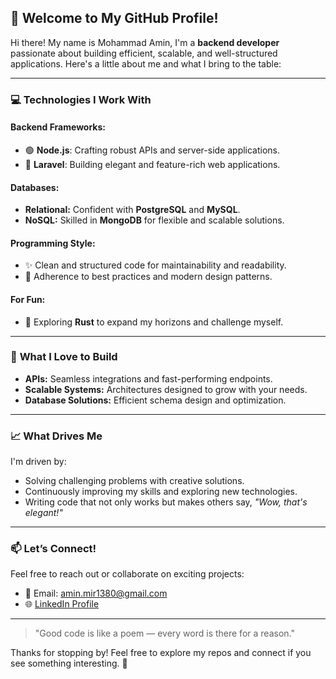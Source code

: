 ## 👋 Welcome to My GitHub Profile!

Hi there! My name is Mohammad Amin, I'm a **backend developer** passionate about building efficient, scalable, and well-structured applications. Here's a little about me and what I bring to the table:

---

### 💻 **Technologies I Work With**

#### **Backend Frameworks:**
- 🟢 **Node.js**: Crafting robust APIs and server-side applications.
- 🌟 **Laravel**: Building elegant and feature-rich web applications.

#### **Databases:**
- **Relational:** Confident with **PostgreSQL** and **MySQL**.
- **NoSQL:** Skilled in **MongoDB** for flexible and scalable solutions.

#### **Programming Style:**
- ✨ Clean and structured code for maintainability and readability.
- 📜 Adherence to best practices and modern design patterns.

#### **For Fun:**
- 🔧 Exploring **Rust** to expand my horizons and challenge myself.

---

### 🌟 **What I Love to Build**
- **APIs:** Seamless integrations and fast-performing endpoints.
- **Scalable Systems:** Architectures designed to grow with your needs.
- **Database Solutions:** Efficient schema design and optimization.

---

### 📈 **What Drives Me**
I'm driven by:
- Solving challenging problems with creative solutions.
- Continuously improving my skills and exploring new technologies.
- Writing code that not only works but makes others say, *"Wow, that's elegant!"*

---

### 📫 **Let’s Connect!**
Feel free to reach out or collaborate on exciting projects:
- 📧 Email: [amin.mir1380@gmail.com](mailto:amin.mir1380@gmail.com)
- 🌐 [LinkedIn Profile](https://ir.linkedin.com/in/mohamad-amin-mirzaei)

---

> "Good code is like a poem — every word is there for a reason."

Thanks for stopping by! Feel free to explore my repos and connect if you see something interesting. 🚀
